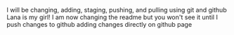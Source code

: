 I will be changing, adding, staging, pushing, and pulling using git and github
Lana is my girl!  I am now changing the readme but you won't see it until I push changes to github
adding changes directly on github page
